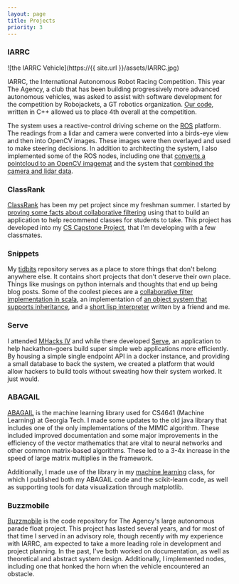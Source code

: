 ```yaml
---
layout: page
title: Projects
priority: 3
---
```



### IARRC

![the IARRC Vehicle](https://{{ site.url }}/assets/IARRC.jpg)

IARRC, the International Autonomous Robot Racing Competition. This year The
Agency, a club that has been building progressively more advanced autonomous
vehicles, was asked to assist with software development for the competition by
Robojackets, a GT robotics organization. [Our
code](https://github.com/RoboJackets/iarrc-software), written in C++ allowed us
to place 4th overall at the competition. 

The system uses a reactive-control driving scheme on the
[ROS](http://www.ros.org/) platform. The readings from a lidar and camera were
converted into a birds-eye view and then into OpenCV images. These images were
then overlayed and used to make steering decisions. In addition to architecting
the system, I also implemented some of the ROS nodes, including one that
[converts a pointcloud to an OpenCV
imagemat](https://github.com/RoboJackets/iarrc-software/blob/master/iarrc/src/pointcloud_to_image/pointcloud_to_image.cpp)
and the system that [combined the camera and lidar
data](https://github.com/RoboJackets/iarrc-software/blob/master/iarrc/src/iarrc_world_model/world_model.cpp).

### ClassRank

[ClassRank](https://github.com/joshuamorton/ClassRank) has been my pet project
since my freshman summer. I started by [proving some facts about collaborative
filtering](https://www.sharelatex.com/github/repos/joshuamorton/ClassRank/builds/c7ae4929b2575f232753d366ce574833a94864ee/raw/output.pdf)
using that to build an application to help recommend classes for students to
take. This project has developed into my [CS Capstone
Project](https://github.com/classrank), that I'm developing with a few
classmates. 

### Snippets

My [tidbits](https://github.com/joshuamorton/tidbits) repository serves as a
place to store things that don't belong anywhere else. It contains short
projects that don't deserve their own place. Things like musings on python
internals and thoughts that end up being blog posts. Some of the coolest pieces
are a [collaborative filter implementation in
scala](https://github.com/joshuamorton/tidbits/blob/master/CollabFilter.scala),
an implementation of [an object system that supports
inheritance](https://github.com/joshuamorton/tidbits/blob/master/objectModel.py),
and a [short lisp
interpreter](https://github.com/joshuamorton/tidbits/blob/master/lispy.py)
written by a friend and me.

### Serve

I attended [MHacks IV](http://mhacks-iv.devpost.com/) and while there developed
[Serve](https://github.com/thepav/serve), an application to help hackathon-goers
build super simple web applications more efficiently. By housing a simple single
endpoint API in a docker instance, and providing a small database to back the
system, we created a platform that would allow hackers to build tools without
sweating how their system worked. It just would.

### ABAGAIL

[ABAGAIL](https://github.com/joshuamorton/ABAGAIL) is the machine learning
library used for CS4641 (Machine Learning) at Georgia Tech. I made some updates
to the old java library that includes one of the only implementations of the
MIMIC algorithm. These included improved documentation and some major
improvements in the efficiency of the vector mathematics that are vital to
neural networks and other common matrix-based algorithms. These led to a 3-4x
increase in the speed of large matrix multiplies in the framework.

Additionally, I made use of the library in my [machine
learning](https://github.com/joshuamorton/Machine-Learning) class, for which I
published both my ABAGAIL code and the scikit-learn code, as well as supporting
tools for data visualization through matplotlib.

### Buzzmobile

[Buzzmobile](https://github.com/gtagency/buzzmobile) is the code repository for
The Agency's large autonomous parade float project. This project has lasted
several years, and for most of that time I served in an advisory role, though
recently with my experience with IARRC, am expected to take a more leading role
in development and project planning. In the past, I've both worked on
documentation, as well as theoretical and abstract system design. Additionally,
I implemented nodes, including one that honked the horn when the vehicle
encountered an obstacle.

